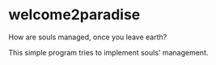 # welcome2paradise

How are souls managed, once you leave earth?

This simple program tries to implement souls' management.
